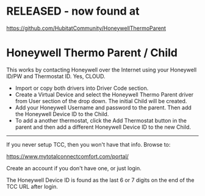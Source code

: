 # RELEASED - now found at 
https://github.com/HubitatCommunity/HoneywellThermoParent


# Honeywell Thermo Parent / Child

This works by contacting Honeywell over the Internet using your Honeywell ID/PW and Thermostat ID. Yes, CLOUD.<p>
<ul>
<li/>Import or copy both drivers into Driver Code section.
<li/>Create a Virtual Device and select the Honeywell Thermo Parent driver from User section of the drop down. The initial Child will be created. 
<li/>Add your Honeywell Username and password to the parent. Then add the Honeywell Device ID to the Child.
<li/>To add a another thermostat, click the Add Thermostat button in the parent and then add a different Honeywell Device ID to the new Child.
</ul>

----
If you never setup TCC, then you won't have that info. Browse to:<p>
https://www.mytotalconnectcomfort.com/portal/<p>

Create an account if you don't have one, or just login.<p>

The Honeywell Device ID is found as the last 6 or 7 digits on the end of the TCC URL after login.

